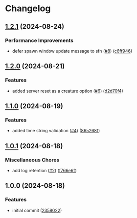 # Changelog

## [1.2.1](https://github.com/kieranbrown/bat-enjoyers-discord-bot/compare/v1.2.0...v1.2.1) (2024-08-24)


### Performance Improvements

* defer spawn window update message to sfn ([#8](https://github.com/kieranbrown/bat-enjoyers-discord-bot/issues/8)) ([c6ff946](https://github.com/kieranbrown/bat-enjoyers-discord-bot/commit/c6ff9460a9c6f883b8c3ebc067af187c75b9025c))

## [1.2.0](https://github.com/kieranbrown/bat-enjoyers-discord-bot/compare/v1.1.0...v1.2.0) (2024-08-21)


### Features

* added server reset as a creature option ([#6](https://github.com/kieranbrown/bat-enjoyers-discord-bot/issues/6)) ([d2d70f4](https://github.com/kieranbrown/bat-enjoyers-discord-bot/commit/d2d70f4d1fd6abffc9e8f7508d5f6e346599d926))

## [1.1.0](https://github.com/kieranbrown/bat-enjoyers-discord-bot/compare/v1.0.1...v1.1.0) (2024-08-19)


### Features

* added time string validation ([#4](https://github.com/kieranbrown/bat-enjoyers-discord-bot/issues/4)) ([865268f](https://github.com/kieranbrown/bat-enjoyers-discord-bot/commit/865268f20675c39cc0615839469ce407c07cebbf))

## [1.0.1](https://github.com/kieranbrown/bat-enjoyers-discord-bot/compare/v1.0.0...v1.0.1) (2024-08-18)


### Miscellaneous Chores

* add log retention ([#2](https://github.com/kieranbrown/bat-enjoyers-discord-bot/issues/2)) ([f766e6f](https://github.com/kieranbrown/bat-enjoyers-discord-bot/commit/f766e6fe3df68089b6f5c8ac76b270d617cdd747))

## 1.0.0 (2024-08-18)


### Features

* initial commit ([2358022](https://github.com/kieranbrown/bat-enjoyers-discord-bot/commit/2358022c0f3191a7e2a8b9758d2e9a9c4039fe6b))
